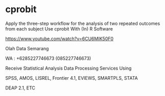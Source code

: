 # cprobit
Apply the three-step workflow for the analysis of two repeated outcomes from each subject Use cprobit With (In) R Software

https://www.youtube.com/watch?v=6CU6MIK50F0

Olah Data Semarang

WA : +6285227746673 (085227746673)

Receive Statistical Analysis Data Processing Services Using

SPSS, AMOS, LISREL, Frontier 4.1, EVIEWS, SMARTPLS, STATA

DEAP 2.1, ETC
